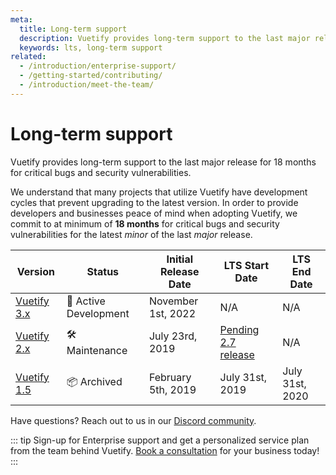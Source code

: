 ```yaml
---
meta:
  title: Long-term support
  description: Vuetify provides long-term support to the last major release for 18 months for critical bugs and security vulnerabilities
  keywords: lts, long-term support
related:
  - /introduction/enterprise-support/
  - /getting-started/contributing/
  - /introduction/meet-the-team/
---
```


# Long-term support

Vuetify provides long-term support to the last major release for 18 months for critical bugs and security vulnerabilities.

<entry />

We understand that many projects that utilize Vuetify have development cycles that prevent upgrading to the latest version. In order to provide developers and businesses peace of mind when adopting Vuetify, we commit to at minimum of **18 months** for critical bugs and security vulnerabilities for the latest _minor_ of the last _major_ release.

| Version | Status | Initial Release Date | LTS Start Date | LTS End Date |
| - | - | - | - | - |
| [Vuetify 3.x](https://vuetifyjs.com/) | 🚀 Active Development | November 1st, 2022 | N/A | N/A |
| [Vuetify 2.x](https://v2.vuetifyjs.com/) | 🛠️ Maintenance | July 23rd, 2019 | [Pending 2.7 release](https://github.com/vuetifyjs/vuetify/milestone/59) | N/A |
| [Vuetify 1.5](https://v15.vuetifyjs.com/) | 📦 Archived | February 5th, 2019 | July 31st, 2019 | July 31st, 2020 |

Have questions? Reach out to us in our [Discord community](https://community.vuetifyjs.com).

::: tip
  Sign-up for Enterprise support and get a personalized service plan from the team behind Vuetify. [Book a consultation](/introduction/enterprise-support/) for your business today!
:::
